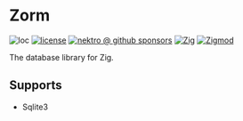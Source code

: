 # Zorm

![loc](https://sloc.xyz/github/nektro/zig-zorm)
[![license](https://img.shields.io/github/license/nektro/zig-zorm.svg)](https://github.com/nektro/zig-zorm/blob/master/LICENSE)
[![nektro @ github sponsors](https://img.shields.io/badge/sponsors-nektro-purple?logo=github)](https://github.com/sponsors/nektro)
[![Zig](https://img.shields.io/badge/Zig-0.14-f7a41d)](https://ziglang.org/)
[![Zigmod](https://img.shields.io/badge/Zigmod-latest-f7a41d)](https://github.com/nektro/zigmod)

The database library for Zig.

## Supports

- Sqlite3
